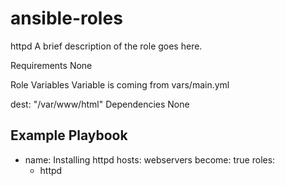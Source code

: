 # ansible-roles
httpd
A brief description of the role goes here.

Requirements
None

Role Variables
Variable is coming from vars/main.yml

dest: "/var/www/html"
Dependencies
None

Example Playbook
---
- name: Installing httpd
  hosts: webservers
  become: true
  roles:
    - httpd
